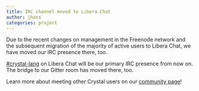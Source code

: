 ```yaml
---
title: IRC channel moved to Libera Chat
author: jhass
categories: project
---
```


Due to the recent changes on management in the Freenode network and the subsequent migration of the majority of active users to Libera Chat, we have moved our IRC presence there, too.

[#crystal-lang](https://web.libera.chat/#crystal-lang) on Libera Chat will be our primary IRC presence from now on. The bridge to our Gitter room has moved there, too.

Learn more about meeting other Crystal users on our [community page](/community)!
